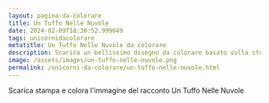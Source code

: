 ```yaml
---
layout: pagina-da-colorare
title: Un Tuffo Nelle Nuvole
date: 2024-02-09T18:30:52.999049
tags: unicornidacolorare
metatitle: Un Tuffo Nelle Nuvole da colorare
description: Scarica un bellissimo disegno da colorare basato sulla storia Un Tuffo Nelle Nuvole
image: /assets/images/un-tuffo-nelle-nuvole.png
permalink: /unicorni-da-colorare/un-tuffo-nelle-nuvole.html
---
```

Scarica stampa e colora l'immagine del racconto Un Tuffo Nelle Nuvole
